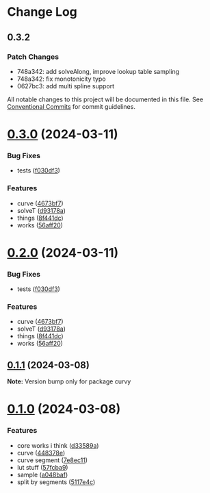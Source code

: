 # Change Log

## 0.3.2

### Patch Changes

- 748a342: add solveAlong, improve lookup table sampling
- 748a342: fix monotonicity typo
- 0627bc3: add multi spline support

All notable changes to this project will be documented in this file.
See [Conventional Commits](https://conventionalcommits.org) for commit guidelines.

# [0.3.0](https://github.com/tkofh/curvy/compare/curvy@0.1.1...curvy@0.3.0) (2024-03-11)

### Bug Fixes

- tests ([f030df3](https://github.com/tkofh/curvy/commit/f030df38db21919d28bb01fbd09b6d9134e27a89))

### Features

- curve ([4673bf7](https://github.com/tkofh/curvy/commit/4673bf7bb489f77fcd5d57f30b107a7fdf5e3bb3))
- solveT ([d93178a](https://github.com/tkofh/curvy/commit/d93178ac9d4423b7568f1de6eec122ec97253fb6))
- things ([8f441dc](https://github.com/tkofh/curvy/commit/8f441dc16e856958d476eae63d5c8e4ea1881599))
- works ([56aff20](https://github.com/tkofh/curvy/commit/56aff2048ec94bb34cc1ea0239728f89e79b86ad))

# [0.2.0](https://github.com/tkofh/curvy/compare/curvy@0.1.1...curvy@0.2.0) (2024-03-11)

### Bug Fixes

- tests ([f030df3](https://github.com/tkofh/curvy/commit/f030df38db21919d28bb01fbd09b6d9134e27a89))

### Features

- curve ([4673bf7](https://github.com/tkofh/curvy/commit/4673bf7bb489f77fcd5d57f30b107a7fdf5e3bb3))
- solveT ([d93178a](https://github.com/tkofh/curvy/commit/d93178ac9d4423b7568f1de6eec122ec97253fb6))
- things ([8f441dc](https://github.com/tkofh/curvy/commit/8f441dc16e856958d476eae63d5c8e4ea1881599))
- works ([56aff20](https://github.com/tkofh/curvy/commit/56aff2048ec94bb34cc1ea0239728f89e79b86ad))

## [0.1.1](https://github.com/tkofh/curvy/compare/curvy@0.1.0...curvy@0.1.1) (2024-03-08)

**Note:** Version bump only for package curvy

# [0.1.0](https://github.com/tkofh/curvy/compare/curvy@0.6.2...curvy@0.1.0) (2024-03-08)

### Features

- core works i think ([d33589a](https://github.com/tkofh/curvy/commit/d33589a93baf93ea3419500ce4acd5483437a72b))
- curve ([448378e](https://github.com/tkofh/curvy/commit/448378e456e93e74e8b84671684706610c6d1153))
- curve segment ([7e8ec11](https://github.com/tkofh/curvy/commit/7e8ec119e79c23b61f28a1d2cbe6d77d4d72c8c5))
- lut stuff ([57fcba9](https://github.com/tkofh/curvy/commit/57fcba98dc8bcee5449aa15c90754ddafcfdb249))
- sample ([a048baf](https://github.com/tkofh/curvy/commit/a048bafb2437b7d99d646436a1d20ddcabb1df63))
- split by segments ([5117e4c](https://github.com/tkofh/curvy/commit/5117e4cc68fdf14fe28f26dd0c97477a80c1e822))
